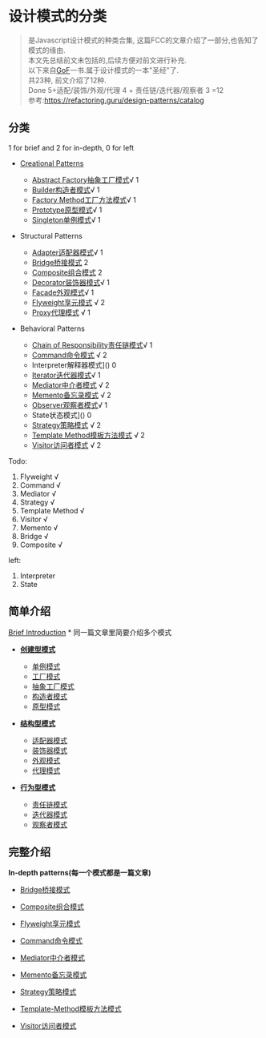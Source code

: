 # 设计模式的分类
> 是Javascript设计模式的种类合集, 这篇FCC的文章介绍了一部分,也告知了模式的缘由.  
> 本文先总结前文未包括的,后续方便对前文进行补充.  
> 以下来自[GoF](http://www.javier8a.com/itc/bd1/articulo.pdf)一书.属于设计模式的一本"圣经"了.  
> 共23种, 前文介绍了12种.  
> Done 5+适配/装饰/外观/代理 4 + 责任链/迭代器/观察者 3 =12  
> 参考:https://refactoring.guru/design-patterns/catalog

## 分类
1 for brief and 2 for in-depth, 0 for left
* [Creational Patterns](./A-For-Start#创建型模式)
    * [Abstract Factory抽象工厂模式](./A-For-Start#抽象工厂模式)√  1
    * [Builder构造者模式](./A-For-Start#构造者模式)√ 1
    * [Factory Method工厂方法模式](./A-For-Start#工厂模式)√  1
    * [Prototype原型模式](./A-For-Start#原型模式)√ 1
    * [Singleton单例模式](./A-For-Start#单例模式)√ 1
* Structural Patterns
    * [Adapter适配器模式](./A-For-Start#适配器模式)√ 1
    * [Bridge桥接模式](Bridge) 2
    * [Composite组合模式](Composite) 2
    * [Decorator装饰器模式](./A-For-Start#装饰器模式)√ 1
    * [Facade外观模式](./A-For-Start#外观模式)√ 1
    * [Flyweight享元模式](Flyweight) √ 2
    * [Proxy代理模式](./A-For-Start#代理模式) √ 1 

* Behavioral Patterns
    * [Chain of Responsibility责任链模式](./A-For-Start#责任链模式)√ 1
    * [Command命令模式](Command) √ 2
    * Interpreter解释器模式]() 0
    * [Iterator迭代器模式](./A-For-Start#迭代器模式)√ 1
    * [Mediator中介者模式](Mediator) √ 2
    * [Memento备忘录模式](Memento) √ 2
    * [Observer观察者模式](./A-For-Start#观察者模式)√ 1
    * State状态模式]() 0
    * [Strategy策略模式](Strategy) √ 2
    * [Template Method模板方法模式](Template-Method) √ 2
    * [Visitor访问者模式](Visitor) √ 2

Todo:
1. Flyweight √
2. Command √
3. Mediator √
4. Strategy √
5. Template Method √
6. Visitor √
7. Memento √
8. Bridge √
9. Composite √

left:
1. Interpreter
2. State

## 简单介绍
[Brief Introduction](./A-For-Start) * 同一篇文章里简要介绍多个模式
* [<b>创建型模式</b>](./A-For-Start#创建型模式)
    * [单例模式](./A-For-Start#单例模式)
    * [工厂模式](./A-For-Start#工厂模式)
    * [抽象工厂模式](./A-For-Start#抽象工厂模式)
    * [构造者模式](./A-For-Start#构造者模式)
    * [原型模式](./A-For-Start#原型模式)

* [<b>结构型模式</b>](./A-For-Start#结构型模式)
    * [适配器模式](./A-For-Start#适配器模式)
    * [装饰器模式](./A-For-Start#装饰器模式)
    * [外观模式](./A-For-Start#外观模式)
    * [代理模式](./A-For-Start#代理模式)
* [<b>行为型模式</b>](./A-For-Start#行为型模式)
    * [责任链模式](./A-For-Start#责任链模式)
    * [迭代器模式](./A-For-Start#迭代器模式)
    * [观察者模式](./A-For-Start#观察者模式)

## 完整介绍
**In-depth patterns(每一个模式都是一篇文章)**

* [Bridge桥接模式](./Patterns/Bridge)
* [Composite组合模式](./Patterns/Composite)
* [Flyweight享元模式](./Patterns/Flyweight)

* [Command命令模式](./Patterns/Command)
* [Mediator中介者模式](./Patterns/Mediator)
* [Memento备忘录模式](./Patterns/Memento)
* [Strategy策略模式](./Patterns/Strategy)
* [Template-Method模板方法模式](./Patterns/Template-Method)
* [Visitor访问者模式](./Patterns/Visitor)










